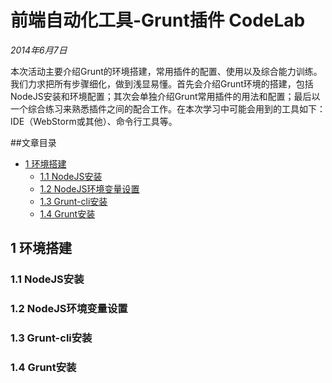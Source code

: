 # 前端自动化工具-Grunt插件 CodeLab

*2014年6月7日*

本次活动主要介绍Grunt的环境搭建，常用插件的配置、使用以及综合能力训练。我们力求把所有步骤细化，做到浅显易懂。首先会介绍Grunt环境的搭建，包括NodeJS安装和环境配置；其次会单独介绍Grunt常用插件的用法和配置；最后以一个综合练习来熟悉插件之间的配合工作。在本次学习中可能会用到的工具如下：IDE（WebStorm或其他）、命令行工具等。

##文章目录
- [1 环境搭建]()
    - [1.1 NodeJS安装]()
    - [1.2 NodeJS环境变量设置]()
    - [1.3 Grunt-cli安装]()
    - [1.4 Grunt安装]()

## 1 环境搭建

### 1.1 NodeJS安装

### 1.2 NodeJS环境变量设置

### 1.3 Grunt-cli安装

### 1.4 Grunt安装
